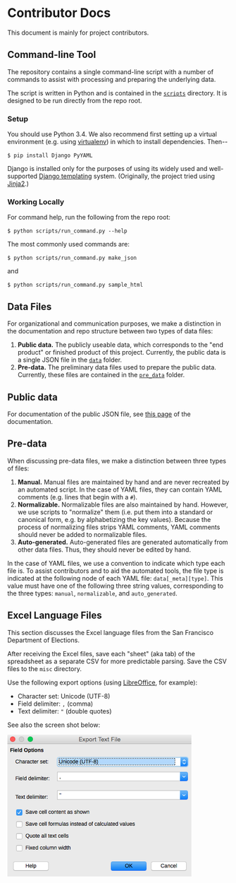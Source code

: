 # Contributor Docs

This document is mainly for project contributors.


## Command-line Tool

The repository contains a single command-line script with a number of
commands to assist with processing and preparing the underlying data.

The script is written in Python and is contained in the
[`scripts`][path_scripts] directory.  It is designed to be run directly
from the repo root.


### Setup

You should use Python 3.4.  We also recommend first setting up a virtual
environment (e.g. using [virtualenv][virtualenv]) in which to install
dependencies.  Then--

    $ pip install Django PyYAML

Django is installed only for the purposes of using its widely used
and well-supported [Django templating][django_templates] system.
(Originally, the project tried using [Jinja2][jinja2].)


### Working Locally

For command help, run the following from the repo root:

    $ python scripts/run_command.py --help

The most commonly used commands are:

    $ python scripts/run_command.py make_json

and

    $ python scripts/run_command.py sample_html


## Data Files

For organizational and communication purposes, we make a distinction in the
documentation and repo structure between two types of data files:

1. **Public data.**  The publicly useable data, which corresponds to the
   "end product" or finished product of this project.  Currently, the public
   data is a single JSON file in the [`data`][path_data] folder.
2. **Pre-data.**  The preliminary data files used to prepare the public data.
   Currently, these files are contained in the [`pre_data`][path_pre_data]
   folder.


## Public data

For documentation of the public JSON file, see [this page][path_docs_json]
of the documentation.


## Pre-data

When discussing pre-data files, we make a distinction between three types
of files:

1. **Manual.**  Manual files are maintained by hand and are never
   recreated by an automated script.  In the case of YAML files, they can
   contain YAML comments (e.g. lines that begin with a `#`).
2. **Normalizable.**  Normalizable files are also maintained by hand.
   However, we use scripts to "normalize" them (i.e. put them into a
   standard or canonical form, e.g. by alphabetizing the key values).
   Because the process of normalizing files strips YAML comments, YAML
   comments should never be added to normalizable files.
3. **Auto-generated.**  Auto-generated files are generated automatically
   from other data files.  Thus, they should never be edited by hand.

In the case of YAML files, we use a convention to indicate which type
each file is.  To assist contributors and to aid the automated tools, the
file type is indicated at the following node of each YAML file:
`data[_meta][type]`.  This value must have one of the following three
string values, corresponding to the three types: `manual`, `normalizable`,
and `auto_generated`.


## Excel Language Files

This section discusses the Excel language files from the San Francisco
Department of Elections.

After receiving the Excel files, save each "sheet" (aka tab) of the
spreadsheet as a separate CSV for more predictable parsing.
Save the CSV files to the `misc` directory.

Use the following export options (using [LibreOffice][libre_office],
for example):

* Character set: Unicode (UTF-8)
* Field delimiter: `,` (comma)
* Text delimiter: `"` (double quotes)

See also the screen shot below:

![](images/excel_to_csv.png "Options to Export Excel to CSV")


[django_templates]: https://docs.djangoproject.com/en/stable/topics/templates
[jinja2]: http://jinja.pocoo.org/docs/
[path_data]: ../data
[path_docs_json]: json.md
[path_pre_data]: ../pre_data
[path_scripts]: ../scripts
[public_data]: develop.md
[libre_office]: http://www.libreoffice.org/
[virtualenv]: https://pypi.python.org/pypi/virtualenv/
